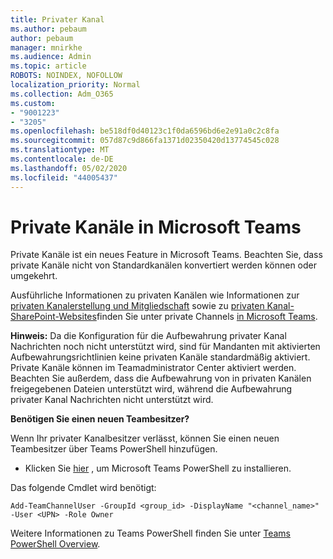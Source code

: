 ```yaml
---
title: Privater Kanal
ms.author: pebaum
author: pebaum
manager: mnirkhe
ms.audience: Admin
ms.topic: article
ROBOTS: NOINDEX, NOFOLLOW
localization_priority: Normal
ms.collection: Adm_O365
ms.custom:
- "9001223"
- "3205"
ms.openlocfilehash: be518df0d40123c1f0da6596bd6e2e91a0c2c8fa
ms.sourcegitcommit: 057d87c9d866fa1371d02350420d13774545c028
ms.translationtype: MT
ms.contentlocale: de-DE
ms.lasthandoff: 05/02/2020
ms.locfileid: "44005437"
---
```

# <a name="private-channels-in-microsoft-teams"></a>Private Kanäle in Microsoft Teams

Private Kanäle ist ein neues Feature in Microsoft Teams. Beachten Sie, dass private Kanäle nicht von Standardkanälen konvertiert werden können oder umgekehrt.

Ausführliche Informationen zu privaten Kanälen wie Informationen zur [privaten Kanalerstellung und Mitgliedschaft](https://docs.microsoft.com/MicrosoftTeams/private-channels#private-channel-creation-and-membership) sowie zu [privaten Kanal-SharePoint-Websites](https://docs.microsoft.com/MicrosoftTeams/private-channels#private-channel-sharepoint-sites)finden Sie unter private Channels [in Microsoft Teams](https://docs.microsoft.com/MicrosoftTeams/private-channels). 

**Hinweis:** Da die Konfiguration für die Aufbewahrung privater Kanal Nachrichten noch nicht unterstützt wird, sind für Mandanten mit aktivierten Aufbewahrungsrichtlinien keine privaten Kanäle standardmäßig aktiviert. Private Kanäle können im Teamadministrator Center aktiviert werden. Beachten Sie außerdem, dass die Aufbewahrung von in privaten Kanälen freigegebenen Dateien unterstützt wird, während die Aufbewahrung privater Kanal Nachrichten nicht unterstützt wird.

**Benötigen Sie einen neuen Teambesitzer?**

Wenn Ihr privater Kanalbesitzer verlässt, können Sie einen neuen Teambesitzer über Teams PowerShell hinzufügen.


- Klicken Sie [hier](https://www.powershellgallery.com/packages/MicrosoftTeams/1.0.6) , um Microsoft Teams PowerShell zu installieren.

Das folgende Cmdlet wird benötigt:

`
    Add-TeamChannelUser -GroupId <group_id> -DisplayName "<channel_name>" -User <UPN> -Role Owner
`

Weitere Informationen zu Teams PowerShell finden Sie unter [Teams PowerShell Overview](https://docs.microsoft.com/microsoftteams/teams-powershell-overview).
